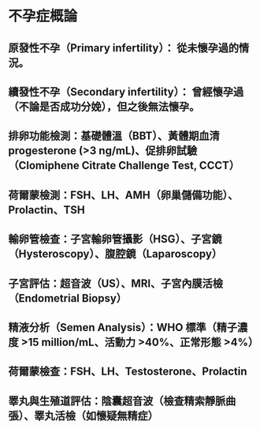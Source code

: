 # 不孕症概論

## 原發性不孕（Primary infertility）： 從未懷孕過的情況。

## 續發性不孕（Secondary infertility）： 曾經懷孕過（不論是否成功分娩），但之後無法懷孕。

## 排卵功能檢測：基礎體溫（BBT）、黃體期血清 progesterone (>3 ng/mL)、促排卵試驗（Clomiphene Citrate Challenge Test, CCCT）

## 荷爾蒙檢測：FSH、LH、AMH（卵巢儲備功能）、Prolactin、TSH

## 輸卵管檢查：子宮輸卵管攝影（HSG）、子宮鏡（Hysteroscopy）、腹腔鏡（Laparoscopy）

## 子宮評估：超音波（US）、MRI、子宮內膜活檢（Endometrial Biopsy）

## 精液分析（Semen Analysis）：WHO 標準（精子濃度 >15 million/mL、活動力 >40%、正常形態 >4%）

## 荷爾蒙檢查：FSH、LH、Testosterone、Prolactin

## 睪丸與生殖道評估：陰囊超音波（檢查精索靜脈曲張）、睪丸活檢（如懷疑無精症）

